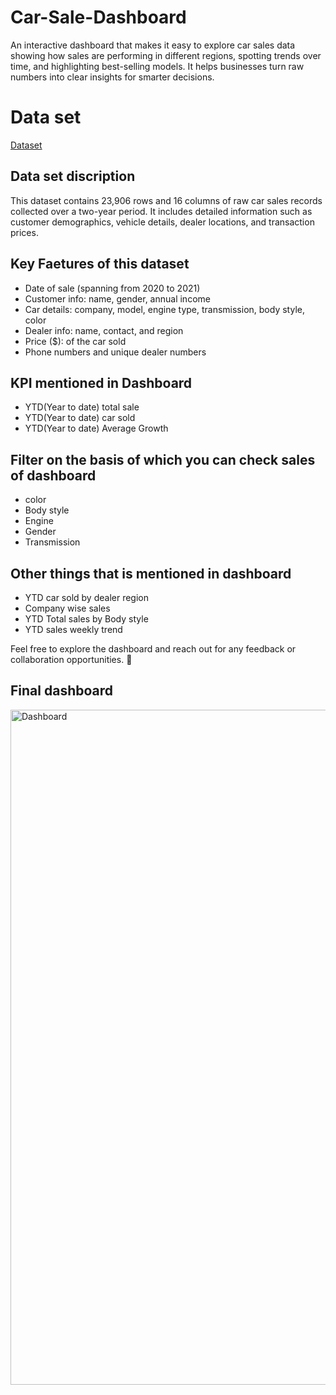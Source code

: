 # Car-Sale-Dashboard
An interactive dashboard that makes it easy to explore car sales data showing how sales are performing in different regions, spotting trends over time, and highlighting best-selling models. It helps businesses turn raw numbers into clear insights for smarter decisions.
# Data set
<a href ="https://github.com/itsadil-7890/Car-Sale-Dashboard/blob/main/Car%20Sales%20Data%20(1).xlsx"> Dataset</a>

## Data set discription
This dataset contains 23,906 rows and 16 columns of raw car sales records collected over a two-year period. It includes detailed information such as customer demographics, vehicle details, dealer locations, and transaction prices.

## Key Faetures of this dataset
- Date of sale (spanning from 2020 to 2021)
- Customer info: name, gender, annual income
- Car details: company, model, engine type, transmission, body style, color
- Dealer info: name, contact, and region
- Price ($): of the car sold
- Phone numbers and unique dealer numbers

## KPI mentioned in Dashboard
- YTD(Year to date) total sale
- YTD(Year to date) car sold
- YTD(Year to date) Average Growth

## Filter on the basis of which you can check sales of dashboard
- color
- Body style
- Engine
- Gender
- Transmission

## Other things that is mentioned in dashboard
- YTD car sold by dealer region
- Company wise sales
- YTD Total sales by Body style
- YTD sales weekly trend 

Feel free to explore the dashboard and reach out for any feedback or collaboration opportunities. 🚀

## Final dashboard
<img width="1920" height="1080" alt="Dashboard" src="https://github.com/user-attachments/assets/df74f22e-23c0-4a8b-9532-9ec939b784e5" />

